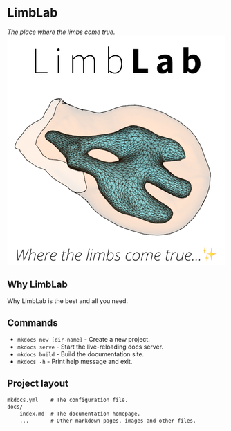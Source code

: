 # LimbLab
*The place where the limbs come true.*
![Alt text](assets/logo.png "LimbLab")

## Why LimbLab
Why LimbLab is the best and all you need.



## 

## Commands

* `mkdocs new [dir-name]` - Create a new project.
* `mkdocs serve` - Start the live-reloading docs server.
* `mkdocs build` - Build the documentation site.
* `mkdocs -h` - Print help message and exit.

## Project layout

    mkdocs.yml    # The configuration file.
    docs/
        index.md  # The documentation homepage.
        ...       # Other markdown pages, images and other files.
